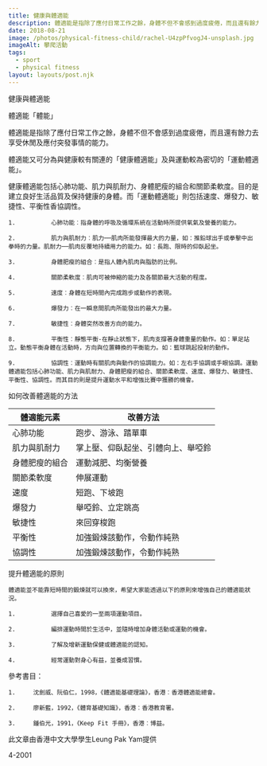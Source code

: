 ```yaml
---
title: 健康與體適能
description: 體適能是指除了應付日常工作之餘，身體不但不會感到過度疲倦，而且還有餘力去享受休閒及應付突發事情的能力。
date: 2018-08-21
image: /photos/physical-fitness-child/rachel-U4zpPfvogJ4-unsplash.jpg
imageAlt: 攀爬活動
tags:
  - sport
  - physical fitness
layout: layouts/post.njk
---
```

健康與體適能

 

體適能「體能」

體適能是指除了應付日常工作之餘，身體不但不會感到過度疲倦，而且還有餘力去享受休閒及應付突發事情的能力。

體適能又可分為與健康較有關連的「健康體適能」及與運動較為密切的「運動體適能」。

 

健康體適能包括心肺功能、肌力與肌耐力、身體肥瘦的組合和關節柔軟度。目的是建立良好生活品質及保持健康的身體。而「運動體適能」則包括速度、爆發力、敏捷性、平衡性香協調性。

 
```diff-js
1.          心肺功能︰指身體的呼吸及循環系統在活動時所提供氧氣及營養的能力。

2.          肌力與肌耐力︰肌力──肌肉所能發揮最大的力量，如：推鉛球出手或拳擊中出拳時的力量。肌耐力──肌肉反覆地持續用力的能力。如：長跑、限時的仰臥起坐。

3.          身體肥瘦的組合︰是指人體內肌肉與脂肪的比例。

4.          關節柔軟度︰肌肉可被伸縮的能力及各關節最大活動的程度。

5.          速度︰身體在短時間內完成跑步或動作的表現。

6.          爆發力︰在一瞬息間肌肉所能發出的最大力量。

7.          敏捷性︰身體突然改善方向的能力。

8.          平衡性︰靜態平衡-在靜止狀態下，肌肉支撐著身體重量的動作。如：單足站立。動態平衡身體在活動時，方向與位置轉換的平衡能力。如：籃球跳起投射的動作。

9.          協調性︰運動時有關肌肉與動作的協調能力。如：左右手協調或手眼協調。運動體適能包括心肺功能、肌力與肌耐力、身體肥瘦的組合、關節柔軟度、速度、爆發力、敏捷性、平衡性、協調性。而其目的則是提升運動水平和增強比賽中獲勝的機會。
```

如何改善體適能的方法

| 體適能元素  | 改善方法  |
| --- | --- |
| 心肺功能  | 跑步、游泳、踏單車  |
| 肌力與肌耐力  | 掌上壓、仰臥起坐、引體向上、舉啞鈴  |
| 身體肥瘦的組合  | 運動減肥、均衡營養  |
| 關節柔軟度  | 伸展運動  |
| 速度  | 短跑、下坡跑  |
|  爆發力 | 舉啞鈴、立定跳高  |
| 敏捷性 | 來回穿梭跑  |
| 平衡性  | 加強鍛煉該動作，令動作純熟  |
| 協調性  | 加強鍛煉該動作，令動作純熟  |


提升體適能的原則

```diff-js
體適能並不能靠短時間的鍛煉就可以換來，希望大家能透過以下的原則來增強自己的體適能狀況。

1.          選擇自己喜愛的一至兩項運動項目。

2.          編排運動時間於生活中，並隨時增加身體活動或運動的機會。

3.          了解及增新運動保健或體適能的認知。

4.          經常運動對身心有益，並養成習慣。
```
 

參考書目：

```diff-js
1.     沈劍威、阮伯仁，1998，《體適能基礎理論》，香港︰香港體適能總會。

2.     廖新藍，1992，《體育基礎知識》，香港︰香港教育署。

3.     鍾伯光，1991，《Keep Fit 手冊》，香港︰博益。
```
 

此文章由香港中文大學學生Leung Pak Yam提供

4-2001